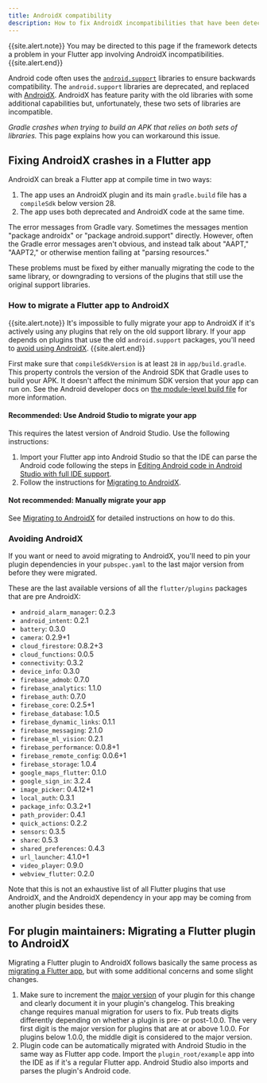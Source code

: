 ```yaml
---
title: AndroidX compatibility
description: How to fix AndroidX incompatibilities that have been detected by the Flutter framework.
---
```


{{site.alert.note}}
  You may be directed to this page if the framework detects a problem in your
  Flutter app involving AndroidX incompatibilities.
{{site.alert.end}}

Android code often uses the
[`android.support`]({{site.android-dev}}/topic/libraries/support-library/)
libraries to ensure backwards compatibility. The `android.support`
libraries are deprecated, and replaced with
[AndroidX]({{site.android-dev}}/jetpack/androidx/).
AndroidX has feature parity with the old libraries
with some additional capabilities but, unfortunately, these two sets of
libraries are incompatible.

_Gradle crashes when trying to build an APK that relies on both sets
of libraries._ This page explains how you can workaround this issue.

## Fixing AndroidX crashes in a Flutter app

AndroidX can break a Flutter app at compile time in two ways:

1. The app uses an AndroidX plugin and its main `gradle.build` file has a
   `compileSdk` below version 28.
2. The app uses both deprecated and AndroidX code at the same time.

The error messages from Gradle vary. Sometimes the messages mention
"package androidx" or "package android.support" directly. However, often the
Gradle error messages aren't obvious, and instead talk about
"AAPT," "AAPT2," or otherwise mention failing at "parsing resources."

These problems must be fixed by either manually migrating the
code to the same library, or downgrading to versions of the plugins
that still use the original support libraries.

### How to migrate a Flutter app to AndroidX

{{site.alert.note}}
  It's impossible to fully migrate your app to AndroidX if it's
  actively using any plugins that rely on the old support library.
  If your app depends on plugins that use the old `android.support`
  packages, you'll need to [avoid using AndroidX](#avoiding-androidx).
{{site.alert.end}}

First make sure that `compileSdkVersion` is at least `28` in
`app/build.gradle`.  This property controls the version of the
Android SDK that Gradle uses to build your APK. It doesn't affect
the minimum SDK version that your app can run on. See the Android
developer docs on [the module-level build
file]({{site.android-dev}}/studio/build/#module-level)
for more information.

#### Recommended: Use Android Studio to migrate your app

This requires the latest version of Android Studio.
Use the following instructions:

1. Import your Flutter app into Android Studio so that the IDE can
   parse the Android code following the steps in
   [Editing Android code in Android Studio with full IDE
   support](/docs/development/tools/android-studio#android-ide).
2. Follow the instructions for [Migrating to
   AndroidX]({{site.android-dev}}/jetpack/androidx/migrate).

#### Not recommended: Manually migrate your app

See [Migrating to
AndroidX]({{site.android-dev}}/jetpack/androidx/migrate) for detailed
instructions on how to do this.

### Avoiding AndroidX

If you want or need to avoid migrating to AndroidX, you'll need to 
pin your plugin dependencies in your `pubspec.yaml` to the last major
version from before they were migrated.

These are the last available versions of all the `flutter/plugins`
packages that are pre AndroidX:

- `android_alarm_manager`: 0.2.3
- `android_intent`: 0.2.1
- `battery`: 0.3.0
- `camera`: 0.2.9+1
- `cloud_firestore`: 0.8.2+3
- `cloud_functions`: 0.0.5
- `connectivity`: 0.3.2
- `device_info`: 0.3.0
- `firebase_admob`: 0.7.0
- `firebase_analytics`: 1.1.0
- `firebase_auth`: 0.7.0
- `firebase_core`: 0.2.5+1
- `firebase_database`: 1.0.5
- `firebase_dynamic_links`: 0.1.1
- `firebase_messaging`: 2.1.0
- `firebase_ml_vision`: 0.2.1
- `firebase_performance`: 0.0.8+1
- `firebase_remote_config`: 0.0.6+1
- `firebase_storage`: 1.0.4
- `google_maps_flutter`: 0.1.0
- `google_sign_in`: 3.2.4
- `image_picker`: 0.4.12+1
- `local_auth`: 0.3.1
- `package_info`: 0.3.2+1
- `path_provider`: 0.4.1
- `quick_actions`: 0.2.2
- `sensors`: 0.3.5
- `share`: 0.5.3
- `shared_preferences`: 0.4.3
- `url_launcher`: 4.1.0+1
- `video_player`: 0.9.0
- `webview_flutter`: 0.2.0

Note that this is not an exhaustive list of all Flutter plugins
that use AndroidX, and the AndroidX dependency in your app may be
coming from another plugin besides these.

## For plugin maintainers: Migrating a Flutter plugin to AndroidX

Migrating a Flutter plugin to AndroidX follows basically the same process as
[migrating a Flutter app](#How-to-migrate-a-Flutter-app-to-AndroidX),
but with some additional concerns and some slight changes.

1. Make sure to increment the [major
   version]({{site.dart-site}}/pub/versioning#semantic-versions) of
   your plugin for this change and clearly document it in your plugin's
   changelog. This breaking change requires manual migration for
   users to fix. Pub treats digits differently depending on whether
   a plugin is pre- or post-1.0.0. The very first digit is the major version
   for plugins that are at or above 1.0.0. For plugins below 1.0.0,
   the middle digit is considered to the major version.
2. Plugin code can be automatically migrated with Android Studio in the same
   way as Flutter app code. Import the `plugin_root/example` app into the
   IDE as if it's a regular Flutter app. Android Studio also imports and
   parses the plugin's Android code.

